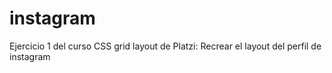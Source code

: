 # instagram
Ejercicio 1 del curso CSS grid layout de Platzi:
Recrear el layout del perfil de instagram
